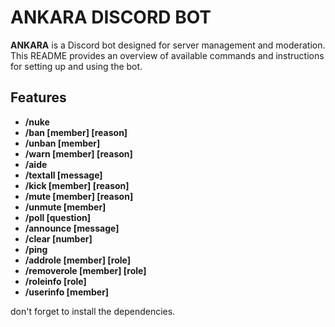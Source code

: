 # ANKARA DISCORD BOT

**ANKARA** is a Discord bot designed for server management and moderation. This README provides an overview of available commands and instructions for setting up and using the bot.

## Features

- **/nuke** 
- **/ban [member] [reason]**
- **/unban [member]**
- **/warn [member] [reason]**
- **/aide**
- **/textall [message]**
- **/kick [member] [reason]**
- **/mute [member] [reason]**
- **/unmute [member]**
- **/poll [question]**
- **/announce [message]**
- **/clear [number]**
- **/ping**
- **/addrole [member] [role]**
- **/removerole [member] [role]**
- **/roleinfo [role]**
- **/userinfo [member]**

don't forget to install the dependencies.